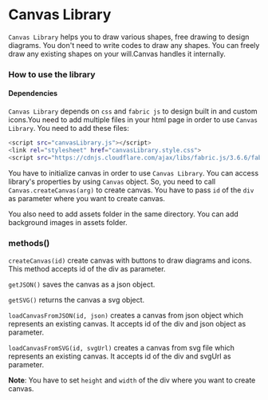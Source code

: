 # Canvas Library

`Canvas Library` helps you to draw various shapes, free drawing to design diagrams. You don't need to write codes to draw any shapes. You can freely draw any existing shapes on your will.Canvas handles it internally.

### How to use the library
#### Dependencies
 `Canvas Library` depends on `css` and `fabric js` to design built in and custom icons.You need to add multiple files in your html page in order to use `Canvas Library`. You need to add these files:
```bash
<script src="canvasLibrary.js"></script>
<link rel="stylesheet" href="canvasLibrary.style.css">
<script src="https://cdnjs.cloudflare.com/ajax/libs/fabric.js/3.6.6/fabric.min.js"></script>
```
 You have to initialize canvas in order to use `Canvas Library`. You can access library's properties by using `Canvas` object. So, you need to call `Canvas.createCanvas(arg)` to create canvas. You have to pass `id` of the `div` as parameter where you want to create canvas.
 
 You also need to add assets folder in the same directory. You can add background images in assets folder.

### methods()

`createCanvas(id)`
create canvas with buttons to draw diagrams  and icons. This method accepts id of the div as parameter.

`getJSON()`
saves the canvas as a json object.

`getSVG()`
returns the canvas a svg object.

`loadCanvasFromJSON(id, json)`
creates a canvas from json object which represents an existing canvas. It accepts id of the div and json object as parameter.

`loadCanvasFromSVG(id, svgUrl)`
creates a canvas from svg file which represents an existing canvas. It accepts id of the div and svgUrl as parameter.

**Note**: You have to set `height` and `width` of the div where you want to create canvas.